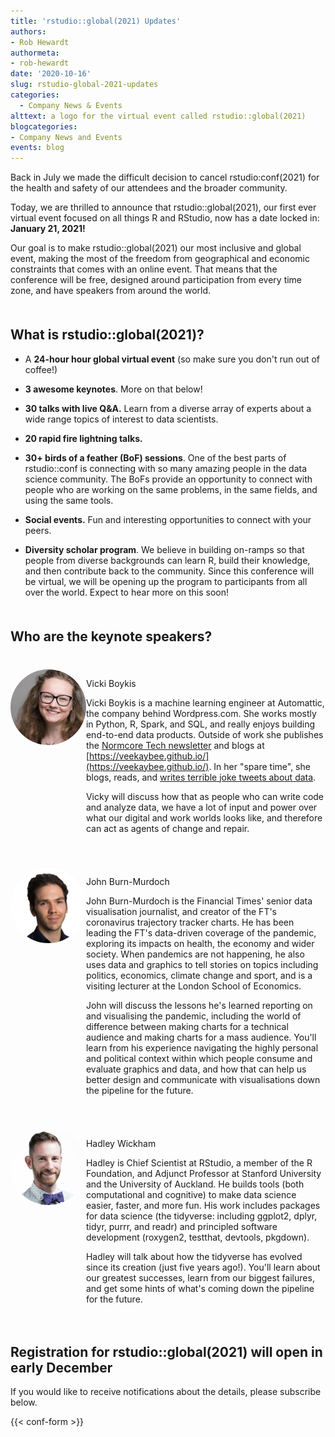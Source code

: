 ```yaml
---
title: 'rstudio::global(2021) Updates'
authors:
- Rob Hewardt
authormeta:
- rob-hewardt
date: '2020-10-16'
slug: rstudio-global-2021-updates
categories:
  - Company News & Events
alttext: a logo for the virtual event called rstudio::global(2021)
blogcategories:
- Company News and Events
events: blog
---
```

Back in July we made the difficult decision to cancel rstudio:conf(2021) for the health and safety of our attendees and the broader community.


Today, we are thrilled to announce that rstudio::global(2021), our first ever virtual event focused on all things R and RStudio, now has a date locked in: **January 21, 2021!**

Our goal is to make rstudio::global(2021) our most inclusive and global event, making the most of the freedom from geographical and economic constraints that comes with an online event.
That means that the conference will be free, designed around participation from every time zone, and have speakers from around the world.

## What is rstudio::global(2021)?

-   A **24-hour hour global virtual event** (so make sure you don't run out of coffee!)

-   **3 awesome keynotes**.
    More on that below!

-   **30 talks with live Q&A.** Learn from a diverse array of experts about a wide range topics of interest to data scientists.

-   **20 rapid fire lightning talks.**

-   **30+ birds of a feather (BoF) sessions**.
    One of the best parts of rstudio::conf is connecting with so many amazing people in the data science community.
    The BoFs provide an opportunity to connect with people who are working on the same problems, in the same fields, and using the same tools.

-   **Social events.** Fun and interesting opportunities to connect with your peers.

-   **Diversity scholar program**.
    We believe in building on-ramps so that people from diverse backgrounds can learn R, build their knowledge, and then contribute back to the community.
    Since this conference will be virtual, we will be opening up the program to participants from all over the world.
    Expect to hear more on this soon!

## Who are the keynote speakers?

<div class="row">

<div class="column1">

<img src="vicki-boykis.jpg" style="border-radius: 50%;width: 140px;height: auto;">

</div>

<div class="column2">

Vicki Boykis

Vicki Boykis is a machine learning engineer at Automattic, the company behind Wordpress.com. She works mostly in Python, R, Spark, and SQL, and really enjoys building end-to-end data products. Outside of work she publishes the [Normcore Tech newsletter](https://vicki.substack.com) and blogs at [https://veekaybee.github.io/](https://veekaybee.github.io/). In her "spare time", she blogs, reads, and [writes terrible joke tweets about data](https://twitter.com/vboykis).

Vicky will discuss how that as people who can write code and analyze data, we have a lot of input and power over what our digital and work worlds looks like, and therefore can act as agents of change and repair.

</div>

</div>

<div class="row">

<div class="column1">

<img src="john-burn-murdoch.jpg" style="border-radius: 50%;width: 140px;height: auto;">

</div>

<div class="column2">

John Burn-Murdoch

John Burn-Murdoch is the Financial Times' senior data visualisation journalist, and creator of the FT's coronavirus trajectory tracker charts. He has been leading the FT's data-driven coverage of the pandemic, exploring its impacts on health, the economy and wider society. When pandemics are not happening, he also uses data and graphics to tell stories on topics including politics, economics, climate change and sport, and is a visiting lecturer at the London School of Economics.

John will discuss the lessons he's learned reporting on and visualising the pandemic, including the world of difference between making charts for a technical audience and making charts for a mass audience. You'll learn from his experience navigating the highly personal and political context within which people consume and evaluate graphics and data, and how that can help us better design and communicate with visualisations down the pipeline for the future.

</div>

</div>

<div class="row">

<div class="column1">

<img src="hadleywickham.jpg" style="border-radius: 50%;width: 140px;height: auto;">

</div>

<div class="column2">

Hadley Wickham

Hadley is Chief Scientist at RStudio, a member of the R Foundation, and Adjunct Professor at Stanford University and the University of Auckland. He builds tools (both computational and cognitive) to make data science easier, faster, and more fun. His work includes packages for data science (the tidyverse: including ggplot2, dplyr, tidyr, purrr, and readr) and principled software development (roxygen2, testthat, devtools, pkgdown).

Hadley will talk about how the tidyverse has evolved since its creation (just five years ago!). You'll learn about our greatest successes, learn from our biggest failures, and get some hints of what's coming down the pipeline for the future.

</div>

</div>

## Registration for rstudio::global(2021) will open in early December

If you would like to receive notifications about the details, please subscribe below.

{{< conf-form >}}

<style type="text/css">
  .name {
    font-size: 22px;
    font-weight: 400;
    margin-top: 0;
    margin-bottom: 12px;
  }
  .column1 {
  float: left;
  width: 24%;
  text-align: center;
}
  .column2 {
  float: left;
  width: 76%;
}
@media only screen and (max-width: 600px) {
  .column1 {
  float: none;
  width: 100%;
  margin-bottom: 24px;
}
  .column2 {
  float: none;
  width: 100%;
}
}
.row {
  margin-top: 40px;
}

.row:after {
  content: "";
  display: table;
  clear: both;
}
h2 {
  margin-top: 50px;
}
</style>
